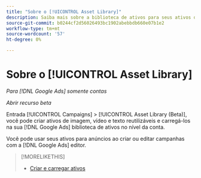 ```yaml
---
title: "Sobre o [!UICONTROL Asset Library]"
description: Saiba mais sobre a biblioteca de ativos para seus ativos de anúncios.
source-git-commit: b0244cf2d56026493bc1902abebbdb660e07b1e2
workflow-type: tm+mt
source-wordcount: '57'
ht-degree: 0%

---
```


# Sobre o [!UICONTROL Asset Library]

<!-- Combine with "Create" page into one page? -->

*Para [!DNL Google Ads] somente contas*

*Abrir recurso beta*

Entrada [!UICONTROL Campaigns] > [!UICONTROL Asset Library (Beta)], você pode criar ativos de imagem, vídeo e texto reutilizáveis e carregá-los na sua [!DNL Google Ads] biblioteca de ativos no nível da conta.

Você pode usar seus ativos para anúncios ao criar ou editar campanhas com a [!DNL Google Ads] editor.

>[!MORELIKETHIS]
>
>* [Criar e carregar ativos](/help/search-social-commerce/campaign-management/asset-library/asset-create.md)
